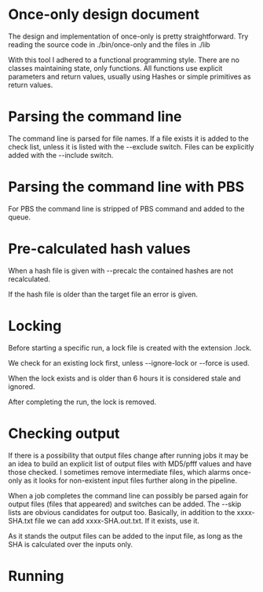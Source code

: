 # Once-only design document

The design and implementation of once-only is pretty straightforward.
Try reading the source code in ./bin/once-only and the files in ./lib

With this tool I adhered to a functional programming style. There are 
no classes maintaining state, only functions. All functions use explicit
parameters and return values, usually using Hashes or simple primitives 
as return values.

# Parsing the command line

The command line is parsed for file names. If a file exists it is added to the
check list, unless it is listed with the --exclude switch. Files can be
explicitly added with the --include switch.

# Parsing the command line with PBS

For PBS the command line is stripped of PBS command and added to the queue.

# Pre-calculated hash values

When a hash file is given with --precalc the contained hashes are not recalculated.

If the hash file is older than the target file an error is given.

# Locking

Before starting a specific run, a lock file is created with the extension .lock.

We check for an existing lock first, unless --ignore-lock or --force is used.

When the lock exists and is older than 6 hours it is considered stale and ignored.

After completing the run, the lock is removed.

# Checking output

If there is a possibility that output files change after running jobs
it may be an idea to build an explicit list of output files with
MD5/pfff values and have those checked. I sometimes remove intermediate files,
which alarms once-only as it looks for non-existent input files further along in
the pipeline.

When a job completes the command line can possibly be parsed again for output
files (files that appeared) and switches can be added. The --skip lists are
obvious candidates for output too.  Basically, in addition to the xxxx-SHA.txt
file we can add xxxx-SHA.out.txt. If it exists, use it.

As it stands the output files can be added to the input file, as long as
the SHA is calculated over the inputs only.

# Running



